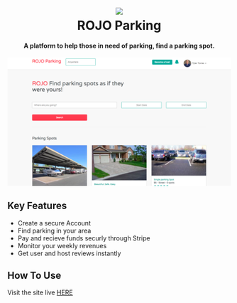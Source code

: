<h1 align="center">
  <br>
  <img src="https://media.giphy.com/media/xT1R9SqLUHlhF2TW8w/giphy.gif" width="500">
  <br>
  ROJO Parking
  <br>
</h1>

<h4 align="center">A platform to help those in need of parking, find a parking spot. </h4>

<p align="center">
    <img src="/Screenshots/home.png">
</p>

## Key Features

* Create a secure Account
* Find parking in your area
* Pay and recieve funds securly through Stripe
* Monitor your weekly revenues
* Get user and host reviews instantly

## How To Use

Visit the site live [HERE](https://hidden-refuge-93553.herokuapp.com/)
